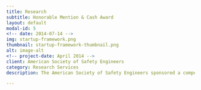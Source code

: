 ```yaml
---
title: Research 
subtitle: Honorable Mention & Cash Award
layout: default
modal-id: 5
<!-- date: 2014-07-14 -->
img: startup-framework.png
thumbnail: startup-framework-thumbnail.png
alt: image-alt
<!-- project-date: April 2014 -->
client: American Society of Safety Engineers 
category: Research Services
description: The American Society of Safety Engineers sponsored a competition to generate solutions for enhancing process performance. The solution, Designing Dynamic Strategies for Efficient Utilization of Tools and Techniques, won honorable mention and a cash award. 

---
```


